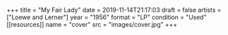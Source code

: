 +++
title = "My Fair Lady"
date = 2019-11-14T21:17:03
draft = false
artists = ["Loewe and Lerner"]
year = "1956"
format = "LP"
condition = "Used"
[[resources]]
  name = "cover"
  src = "images/cover.jpg"
+++
